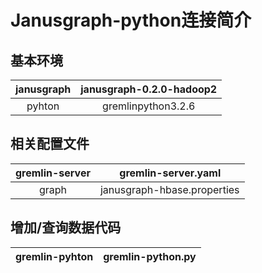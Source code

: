 # Janusgraph-python连接简介

## 基本环境

| janusgraph | janusgraph-0.2.0-hadoop2 |
| :--------: | :----------------------: |
|   pyhton   |   gremlinpython3.2.6    |


## 相关配置文件

| gremlin-server |     gremlin-server.yaml     |
| :------------: | :-------------------------: |
|     graph     | janusgraph-hbase.properties |

## 增加/查询数据代码

| gremlin-pyhton |      gremlin-python.py      |
| :------------: | :-------------------------: |
